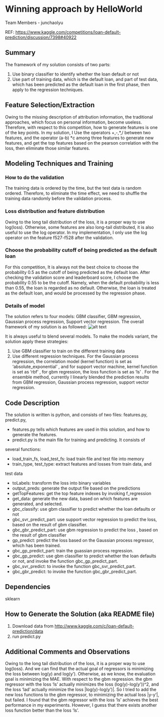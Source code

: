 # Winning approach by HelloWorld

Team Members - junchaolyu

REF: https://www.kaggle.com/competitions/loan-default-prediction/discussion/7398#40922

## Summary

The framework of my solution consists of two parts:

1. Use binary classifier to identify whether the loan default or not
2. Use part of training data, which is the default loan, and part of test data, which has been predicted as the default loan in the first phase, then apply to the regression techniques.

## Feature Selection/Extraction

Owing to the missing description of attribution information, the traditional approaches, which focus on personal information, become useless. Therefore, with respect to this competition, how to generate features is one of the key points. In my solution, I Use the operators +,-,*,/ between two features, and the operator (a-b) *c among three features to generate new features, and get the top features based on the pearson correlation with the loss,
then eliminate those similar features.

## Modeling Techniques and Training

### How to do the validation

The training data is ordered by the time, but the test data is random ordered. Therefore, to eliminate the time effect, we need to shuffle the training data randomly before the validation process.

### Loss distribution and feature distribution

Owing to the long tail distribution of the loss, it is a proper way to use log(loss). Otherwise, some features are also long-tail distributed, it is also useful to use the log operator. In my implementation, I only use the log operator on the feature f527-f528 after the validation.

### Choose the probability cutoff of being predicted as the default loan

For this competition, It is always not the best choice to choose the probability 0.5 as the cutoff of being predicted as the default loan. After checking the validation score and leaderboard score, I choose the probability 0.55 to be the cutoff. Namely, when the default probability is less than 0.55, the loan is regarded as no default. Otherwise, the loan is treated as the default loan, and would be processed by the regression phase.

### Details of model

The solution refers to four models: GBM classifier, GBM regression, Gaussian process regression, Support vector regression. The overall framework of my solution is as followed:
![alt text](<Screenshot 2024-08-14 at 3.18.30 PM.png>)

It is always useful to blend several models. To make the models variant, the solution apply these strategies:

1. Use GBM classifier to train on the different training data
2. Use different regression techniques. For the Gaussian process
   regression, the correlation model (kernel function) is set as
   ‘absolute_exponential’ , and for support vector machine, kernel function
   is set as ‘rbf’ , for gbm regression, the loss function is set as ‘ls’
   .
   For the ensemble method, currently I linearly blended the prediction
   results from GBM regression, Gaussian process regression, support
   vector regression.

## Code Description

The solution is written is python, and consists of two files: features.py,
predict.py,

- features.py tells which features are used in this solution, and how to generate the features.
- predict.py is the main file for training and predicting. It consists of

several functions:

- load_train_fs, load_test_fs: load train file and test file into memory
- train_type, test_type: extract features and losses from train data, and

test data

- toLabels: transform the loss into binary variables
- output_preds: generate the output file based on the predictions
- getTopFeatures: get the top feature indexes by invoking f_regression
- get_data: generate the new data, based on which features are generated, and selected.
- gbc_classify: use gbm classifier to predict whether the loan defaults or not
- gbc_svr_predict_part: use support vector regression to predict the loss, based on the result of gbm classifier.
- gbc_gbr_predict_part: use gbm regression to predict the loss , based on the result of gbm classifier
- gp_predict: predict the loss based on the Gaussian process regressor, which has been trained.
- gbc_gp_predict_part: train the guassian process regression.
- gbc_gp_predict: use gbm classifier to predict whether the loan defaults or not, and invoke the function gbc_gp_predict_part.
- gbc_svr_predict: to invoke the function gbc_svr_predict_part.
- gbc_gbr_predict: to invoke the function gbc_gbr_predict_part.

## Dependencies

sklearn

## How to Generate the Solution (aka README file)

1.  Download data from http://www.kaggle.com/c/loan-default-prediction/data
2.  run predict.py

## Additional Comments and Observations

Owing to the long tail distribution of the loss, it is a proper way to use log(loss). And we can find that the actual goal of regressors is minimizing the loss between log(y) and log(y’). Otherwise, as we know, the evaluation goal is minimizing the MAE. With respect to the gbm regression. the gbm regressor with the loss ‘ls’ actually minimizes the loss (log(y)-log(y’))^2, and the loss ‘lad’ actually minimize the loss |log(y)-log(y’)|. So I tried to add the new loss functions to the gbm regressor, to minimizing the actual loss |y-y’|, but failed. I found that the gbm regressor with the loss ‘ls’ achieves the best performance in my experiments. However, I guess that there exists another loss function better than the loss ‘ls’.
